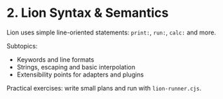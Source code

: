 # 2. Lion Syntax & Semantics

Lion uses simple line-oriented statements: `print:`, `run:`, `calc:` and more.

Subtopics:
- Keywords and line formats
- Strings, escaping and basic interpolation
- Extensibility points for adapters and plugins

Practical exercises: write small plans and run with `lion-runner.cjs`.
